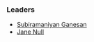 ### Leaders
* [Subiramaniyan Ganesan ](mailto:subiramaniyan.ganesan@owasp.org)
* [Jane Null](mailto:jane.null@owasp.org)

